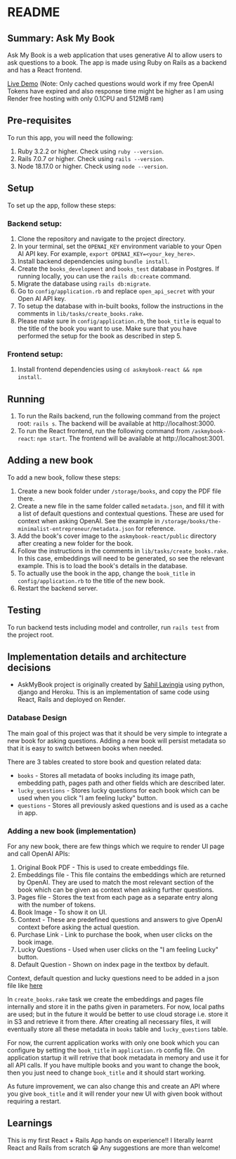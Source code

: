 # README

## Summary: Ask My Book

Ask My Book is a web application that uses generative AI to allow users to ask questions to a book. The app is made using Ruby on Rails as a backend and has a React frontend.

[Live Demo](https://ask-my-book-q1d7.onrender.com/) (Note: Only cached questions would work if my free OpenAI Tokens have expired and also response time might be higher as I am using Render free hosting with only 0.1CPU and 512MB ram)

## Pre-requisites

To run this app, you will need the following:

1. Ruby 3.2.2 or higher. Check using `ruby --version`.
2. Rails 7.0.7 or higher. Check using `rails --version`.
3. Node 18.17.0 or higher. Check using `node --version`.

## Setup

To set up the app, follow these steps:

### Backend setup:

1. Clone the repository and navigate to the project directory.
2. In your terminal, set the `OPENAI_KEY` environment variable to your Open AI API key. For example, `export OPENAI_KEY=<your_key_here>`.
3. Install backend dependencies using `bundle install`.
4. Create the `books_development` and `books_test` database in Postgres. If running locally, you can use the `rails db:create` command.
5. Migrate the database using `rails db:migrate`.
6. Go to `config/application.rb` and replace `open_api_secret` with your Open AI API key.
7. To setup the database with in-built books, follow the instructions in the comments in `lib/tasks/create_books.rake`.
8. Please make sure in `config/application.rb`, the `book_title` is equal to the title of the book you want to use. Make sure that you have performed the setup for the book as described in step 5.

### Frontend setup:

1. Install frontend dependencies using `cd askmybook-react && npm install`.

## Running

1. To run the Rails backend, run the following command from the project root: `rails s`. The backend will be available at http://localhost:3000.
2. To run the React frontend, run the following command from `/askmybook-react`: `npm start`. The frontend will be available at http://localhost:3001.

## Adding a new book

To add a new book, follow these steps:

1. Create a new book folder under `/storage/books`, and copy the PDF file there.
2. Create a new file in the same folder called `metadata.json`, and fill it with a list of default questions and contextual questions. These are used for context when asking OpenAI. See the example in `/storage/books/the-minimalist-entrepreneur/metadata.json` for reference.
3. Add the book's cover image to the `askmybook-react/public` directory after creating a new folder for the book.
4. Follow the instructions in the comments in `lib/tasks/create_books.rake`. In this case, embeddings will need to be generated, so see the relevant example. This is to load the book's details in the database.
5. To actually use the book in the app, change the `book_title` in `config/application.rb` to the title of the new book.
6. Restart the backend server.

## Testing

To run backend tests including model and controller, run `rails test` from the project root.

## Implementation details and architecture decisions

- AskMyBook project is originally created by [Sahil Lavingia](https://github.com/slavingia/askmybook)
 using python, django and Heroku. This is an implementation of same code using React, Rails and deployed on Render.

### Database Design 

The main goal of this project was that it should be very simple to integrate a new book for asking questions. 
Adding a new book will persist metadata so that it is easy to switch between books when needed. 

There are 3 tables created to store book and question related data:

* `books` - Stores all metadata of books including its image path, embedding path, pages path and other fields which are described later.
* `lucky_questions` - Stores lucky questions for each book which can be used when you click "I am feeling lucky" button.
* `questions` - Stores all previously asked questions and is used as a cache in app.

### Adding a new book (implementation)

For any new book, there are few things which we require to render UI page and call OpenAI APIs:

1. Original Book PDF - This is used to create embeddings file.
2. Embeddings file - This file contains the embeddings which are returned by OpenAI. They are used to match the most relevant section of the book which can be given as context when asking further questions.
3. Pages file - Stores the text from each page as a separate entry along with the number of tokens.
4. Book Image - To show it on UI.
5. Context - These are predefined questions and answers to give OpenAI context before asking the actual question.
6. Purchase Link - Link to purchase the book, when user clicks on the book image.
7. Lucky Questions - Used when user clicks on the "I am feeling Lucky" button.
8. Default Question - Shown on index page in the textbox by default.

Context, default question and lucky questions need to be added in a json file like [here](https://github.com/kesha-shah/ask-my-book/blob/main/storage/books/the-minimalist-entrepreneur/metadata.json)

In `create_books.rake` task we create the embeddings and pages file internally and store it in the paths given in parameters. For now, local paths are used; but in the future it would be better to use cloud storage i.e. store it in S3 and retrieve it from there. After creating all necessary files, it will eventually store all these metadata in `books` table and `lucky_questions` table.

For now, the current application works with only one book which you can configure by setting the `book_title` in `application.rb` config file.
On application startup it will retrive that book metadata in memory and use it for all API calls. 
If you have multiple books and you want to change the book, then you just need to change `book_title` and it should start working. 

As future improvement, we can also change this and create an API where you give `book_title` and it will render your new UI with given book without requiring a restart.

## Learnings

This is my first React + Rails App hands on experience!! I literally learnt React and Rails from scratch 😀
Any suggestions are more than welcome! 